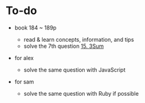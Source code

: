 # To-do
- book 184 ~ 189p
    - read & learn concepts, information, and tips
    - solve the 7th question [15. 3Sum](https://leetcode.com/problems/3sum/)
  
- for alex
    - solve the same question with JavaScript
- for sam
    - solve the same question with Ruby if possible
